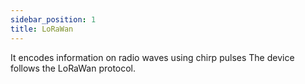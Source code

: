 ```yaml
---
sidebar_position: 1
title: LoRaWan
---
```


 It encodes information on radio waves using chirp pulses 
 The device follows the LoRaWan protocol. 

 